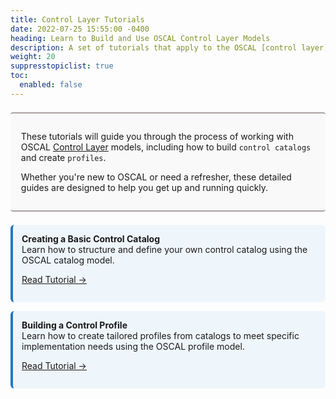```yaml
---
title: Control Layer Tutorials
date: 2022-07-25 15:55:00 -0400
heading: Learn to Build and Use OSCAL Control Layer Models
description: A set of tutorials that apply to the OSCAL [control layer](/concepts/layer/control/) models.
weight: 20
suppresstopiclist: true
toc:
  enabled: false
---
```


<!-- Box containing page description -->
<div style="border-bottom: 2px solid #A9A2A1; border-top: 2px solid #A9A2A1;background-color: #f9f9f9; padding: 1em 1.2em; margin: 1.5em 0; border-radius: 4px;">

These tutorials will guide you through the process of working with OSCAL [Control Layer](/concepts/layer/control/) models, including how to build `control catalogs` and create `profiles`. 

Whether you're new to OSCAL or need a refresher, these detailed guides are designed to help you get up and running quickly.

</div>

<!-- Box containing information about Creating a Basic Control Catalog -->
<div style="display: flex; flex-wrap: wrap; gap: 1em; margin-top: 1em;">
  <div style="flex: 1 1 300px; border-left: 4px solid #2378c3; background-color: #eff6fb; padding: 1em; border-radius: 6px;">
  <strong>Creating a Basic Control Catalog</strong><br>
  Learn how to structure and define your own control catalog using the OSCAL catalog model.<br>

  [Read Tutorial →](basic-catalog/)
</div>

<!-- Box containing information about Building a Control Profile -->
<div style="flex: 1 1 300px; border-left: 4px solid #2378c3; background-color: #eff6fb; padding: 1em; border-radius: 6px;">
  <strong>Building a Control Profile</strong><br>
  Learn how to create tailored profiles from catalogs to meet specific implementation needs using the OSCAL profile model.<br>

  [Read Tutorial →](basic-profile/)
</div>

